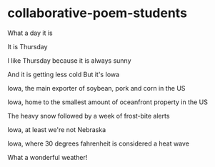 # collaborative-poem-students
What a day it is

It is Thursday

I like Thursday because it is always sunny

And it is getting less cold
But it's Iowa

Iowa, the main exporter of soybean, pork and corn in the US

Iowa, home to the smallest amount of oceanfront property in the US

The heavy snow followed by a week of frost-bite alerts

Iowa, at least we're not Nebraska

Iowa, where 30 degrees fahrenheit is considered a heat wave

What a wonderful weather!
